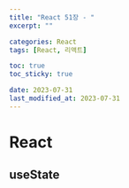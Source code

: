 ```yaml
---
title: "React 51장 - "
excerpt: ""

categories: React
tags: [React, 리액트]

toc: true
toc_sticky: true

date: 2023-07-31
last_modified_at: 2023-07-31
---
```


# React

## useState
